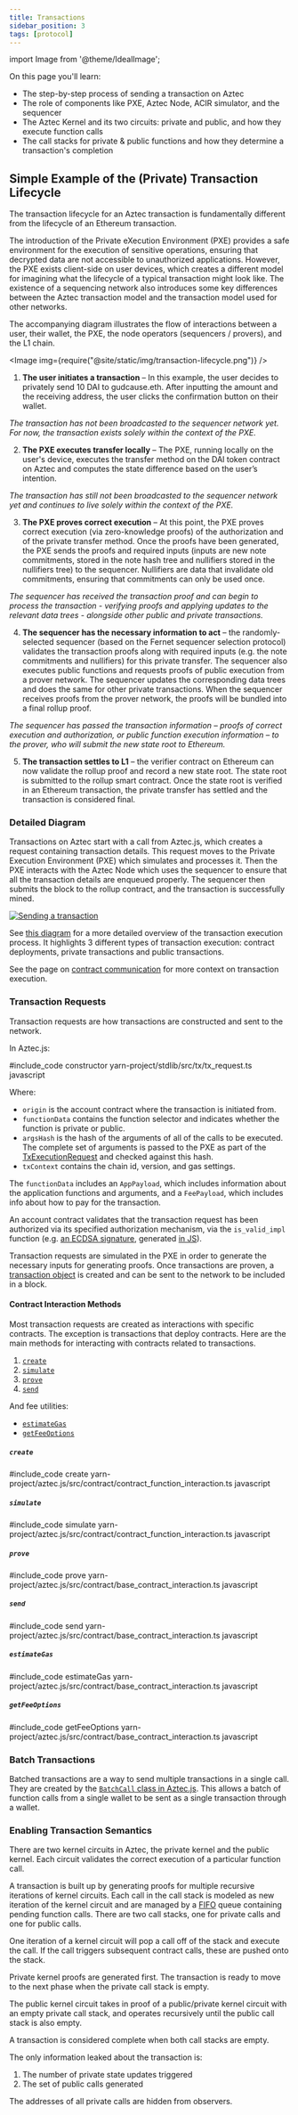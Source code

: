 ```yaml
---
title: Transactions
sidebar_position: 3
tags: [protocol]
---
```


import Image from '@theme/IdealImage';

On this page you'll learn:

- The step-by-step process of sending a transaction on Aztec
- The role of components like PXE, Aztec Node, ACIR simulator, and the sequencer
- The Aztec Kernel and its two circuits: private and public, and how they execute function calls
- The call stacks for private & public functions and how they determine a transaction's completion

## Simple Example of the (Private) Transaction Lifecycle

The transaction lifecycle for an Aztec transaction is fundamentally different from the lifecycle of an Ethereum transaction.

The introduction of the Private eXecution Environment (PXE) provides a safe environment for the execution of sensitive operations, ensuring that decrypted data are not accessible to unauthorized applications. However, the PXE exists client-side on user devices, which creates a different model for imagining what the lifecycle of a typical transaction might look like. The existence of a sequencing network also introduces some key differences between the Aztec transaction model and the transaction model used for other networks.

The accompanying diagram illustrates the flow of interactions between a user, their wallet, the PXE, the node operators (sequencers / provers), and the L1 chain.

<Image img={require("@site/static/img/transaction-lifecycle.png")} />

1. **The user initiates a transaction** – In this example, the user decides to privately send 10 DAI to gudcause.eth. After inputting the amount and the receiving address, the user clicks the confirmation button on their wallet.

_The transaction has not been broadcasted to the sequencer network yet. For now, the transaction exists solely within the context of the PXE._

2. **The PXE executes transfer locally** – The PXE, running locally on the user's device, executes the transfer method on the DAI token contract on Aztec and computes the state difference based on the user’s intention.

_The transaction has still not been broadcasted to the sequencer network yet and continues to live solely within the context of the PXE._

3. **The PXE proves correct execution** – At this point, the PXE proves correct execution (via zero-knowledge proofs) of the authorization and of the private transfer method. Once the proofs have been generated, the PXE sends the proofs and required inputs (inputs are new note commitments, stored in the note hash tree and nullifiers stored in the nullifiers tree) to the sequencer. Nullifiers are data that invalidate old commitments, ensuring that commitments can only be used once.

_The sequencer has received the transaction proof and can begin to process the transaction - verifying proofs and applying updates to the relevant data trees - alongside other public and private transactions._

4. **The sequencer has the necessary information to act** – the randomly-selected sequencer (based on the Fernet sequencer selection protocol) validates the transaction proofs along with required inputs (e.g. the note commitments and nullifiers) for this private transfer. The sequencer also executes public functions and requests proofs of public execution from a prover network. The sequencer updates the corresponding data trees and does the same for other private transactions. When the sequencer receives proofs from the prover network, the proofs will be bundled into a final rollup proof.

_The sequencer has passed the transaction information – proofs of correct execution and authorization, or public function execution information – to the prover, who will submit the new state root to Ethereum._

5. **The transaction settles to L1** – the verifier contract on Ethereum can now validate the rollup proof and record a new state root. The state root is submitted to the rollup smart contract. Once the state root is verified in an Ethereum transaction, the private transfer has settled and the transaction is considered final.

### Detailed Diagram

Transactions on Aztec start with a call from Aztec.js, which creates a request containing transaction details. This request moves to the Private Execution Environment (PXE) which simulates and processes it. Then the PXE interacts with the Aztec Node which uses the sequencer to ensure that all the transaction details are enqueued properly. The sequencer then submits the block to the rollup contract, and the transaction is successfully mined.

<a href="https://raw.githubusercontent.com/AztecProtocol/aztec-packages/835b87ead8e031ea78952f75c61b0526da290f54/docs/static/img/sandbox_sending_a_tx.png"><img src="/img/sandbox_sending_a_tx.png" alt="Sending a transaction" /></a>

See [this diagram](https://raw.githubusercontent.com/AztecProtocol/aztec-packages/2fa143e4d88b3089ebbe2a9e53645edf66157dc8/docs/static/img/sandbox_sending_a_tx.svg) for a more detailed overview of the transaction execution process. It highlights 3 different types of transaction execution: contract deployments, private transactions and public transactions.

See the page on [contract communication](../smart_contracts/functions/public_private_calls.md) for more context on transaction execution.

### Transaction Requests

Transaction requests are how transactions are constructed and sent to the network.

In Aztec.js:

#include_code constructor yarn-project/stdlib/src/tx/tx_request.ts javascript

Where:

- `origin` is the account contract where the transaction is initiated from.
- `functionData` contains the function selector and indicates whether the function is private or public.
- `argsHash` is the hash of the arguments of all of the calls to be executed. The complete set of arguments is passed to the PXE as part of the [TxExecutionRequest](https://github.com/AztecProtocol/aztec-packages/blob/#include_aztec_version/yarn-project/stdlib/src/tx/tx_execution_request.ts) and checked against this hash.
- `txContext` contains the chain id, version, and gas settings.

The `functionData` includes an `AppPayload`, which includes information about the application functions and arguments, and a `FeePayload`, which includes info about how to pay for the transaction.

An account contract validates that the transaction request has been authorized via its specified authorization mechanism, via the `is_valid_impl` function (e.g. [an ECDSA signature](https://github.com/AztecProtocol/aztec-packages/blob/#include_aztec_version/noir-projects/noir-contracts/contracts/ecdsa_k_account_contract/src/main.nr#L56-L57), generated [in JS](https://github.com/AztecProtocol/aztec-packages/blob/#include_aztec_version/yarn-project/accounts/src/ecdsa/ecdsa_k/account_contract.ts#L30)).

Transaction requests are simulated in the PXE in order to generate the necessary inputs for generating proofs. Once transactions are proven, a [transaction object](https://github.com/AztecProtocol/aztec-packages/blob/#include_aztec_version/yarn-project/stdlib/src/tx/tx.ts#L26) is created and can be sent to the network to be included in a block.

#### Contract Interaction Methods

Most transaction requests are created as interactions with specific contracts. The exception is transactions that deploy contracts. Here are the main methods for interacting with contracts related to transactions.

1. [`create`](#create)
2. [`simulate`](#simulate)
3. [`prove`](#prove)
4. [`send`](#send)

And fee utilities:

- [`estimateGas`](#estimategas)
- [`getFeeOptions`](#getfeeoptions)

##### `create`

#include_code create yarn-project/aztec.js/src/contract/contract_function_interaction.ts javascript

##### `simulate`

#include_code simulate yarn-project/aztec.js/src/contract/contract_function_interaction.ts javascript

##### `prove`

#include_code prove yarn-project/aztec.js/src/contract/base_contract_interaction.ts javascript

##### `send`

#include_code send yarn-project/aztec.js/src/contract/base_contract_interaction.ts javascript

##### `estimateGas`

#include_code estimateGas yarn-project/aztec.js/src/contract/base_contract_interaction.ts javascript

##### `getFeeOptions`

#include_code getFeeOptions yarn-project/aztec.js/src/contract/base_contract_interaction.ts javascript

### Batch Transactions

Batched transactions are a way to send multiple transactions in a single call. They are created by the [`BatchCall` class in Aztec.js](https://github.com/AztecProtocol/aztec-packages/blob/#include_aztec_version/yarn-project/aztec.js/src/contract/batch_call.ts). This allows a batch of function calls from a single wallet to be sent as a single transaction through a wallet.

### Enabling Transaction Semantics

There are two kernel circuits in Aztec, the private kernel and the public kernel. Each circuit validates the correct execution of a particular function call.

A transaction is built up by generating proofs for multiple recursive iterations of kernel circuits. Each call in the call stack is modeled as new iteration of the kernel circuit and are managed by a [FIFO](<https://en.wikipedia.org/wiki/FIFO_(computing_and_electronics)>) queue containing pending function calls. There are two call stacks, one for private calls and one for public calls.

One iteration of a kernel circuit will pop a call off of the stack and execute the call. If the call triggers subsequent contract calls, these are pushed onto the stack.

Private kernel proofs are generated first. The transaction is ready to move to the next phase when the private call stack is empty.

The public kernel circuit takes in proof of a public/private kernel circuit with an empty private call stack, and operates recursively until the public call stack is also empty.

A transaction is considered complete when both call stacks are empty.

The only information leaked about the transaction is:

1. The number of private state updates triggered
2. The set of public calls generated

The addresses of all private calls are hidden from observers.
